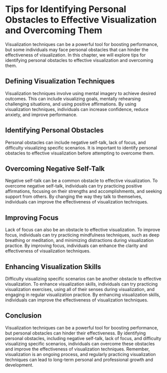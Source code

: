 Tips for Identifying Personal Obstacles to Effective Visualization and Overcoming Them
=========================================================================================================================================

Visualization techniques can be a powerful tool for boosting performance, but some individuals may face personal obstacles that can hinder the effectiveness of visualization. In this chapter, we will explore tips for identifying personal obstacles to effective visualization and overcoming them.

Defining Visualization Techniques
---------------------------------

Visualization techniques involve using mental imagery to achieve desired outcomes. This can include visualizing goals, mentally rehearsing challenging situations, and using positive affirmations. By using visualization techniques, individuals can increase confidence, reduce anxiety, and improve performance.

Identifying Personal Obstacles
------------------------------

Personal obstacles can include negative self-talk, lack of focus, and difficulty visualizing specific scenarios. It is important to identify personal obstacles to effective visualization before attempting to overcome them.

Overcoming Negative Self-Talk
-----------------------------

Negative self-talk can be a common obstacle to effective visualization. To overcome negative self-talk, individuals can try practicing positive affirmations, focusing on their strengths and accomplishments, and seeking support from others. By changing the way they talk to themselves, individuals can improve the effectiveness of visualization techniques.

Improving Focus
---------------

Lack of focus can also be an obstacle to effective visualization. To improve focus, individuals can try practicing mindfulness techniques, such as deep breathing or meditation, and minimizing distractions during visualization practice. By improving focus, individuals can enhance the clarity and effectiveness of visualization techniques.

Enhancing Visualization Skills
------------------------------

Difficulty visualizing specific scenarios can be another obstacle to effective visualization. To enhance visualization skills, individuals can try practicing visualization exercises, using all of their senses during visualization, and engaging in regular visualization practice. By enhancing visualization skills, individuals can improve the effectiveness of visualization techniques.

Conclusion
----------

Visualization techniques can be a powerful tool for boosting performance, but personal obstacles can hinder their effectiveness. By identifying personal obstacles, including negative self-talk, lack of focus, and difficulty visualizing specific scenarios, individuals can overcome these obstacles and improve the effectiveness of visualization techniques. Remember, visualization is an ongoing process, and regularly practicing visualization techniques can lead to long-term personal and professional growth and development.
